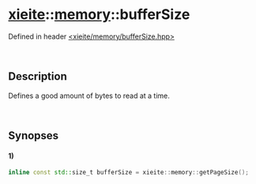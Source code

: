 # [xieite](../xieite.md)\:\:[memory](../memory.md)\:\:bufferSize
Defined in header [<xieite/memory/bufferSize.hpp>](../../include/xieite/memory/bufferSize.hpp)

&nbsp;

## Description
Defines a good amount of bytes to read at a time.

&nbsp;

## Synopses
#### 1)
```cpp
inline const std::size_t bufferSize = xieite::memory::getPageSize();
```
